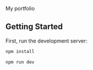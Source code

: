 My portfolio

## Getting Started

First, run the development server:

```bash
npm install

npm run dev